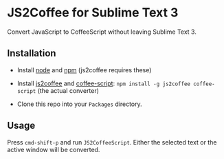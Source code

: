 # JS2Coffee for Sublime Text 3
Convert JavaScript to CoffeeScript without leaving Sublime Text 3.


## Installation

* Install [node](http://nodejs.org/) and [npm](https://npmjs.org/) (js2coffee requires these)
* Install [js2coffee](https://github.com/rstacruz/js2coffee) and [coffee-script](https://github.com/jashkenas/coffee-script): `npm install -g js2coffee coffee-script` (the actual converter)

* Clone this repo into your `Packages` directory.


## Usage
 
Press `cmd-shift-p` and run `JS2CoffeeScript`. Either the selected text or the active window will be converted.
